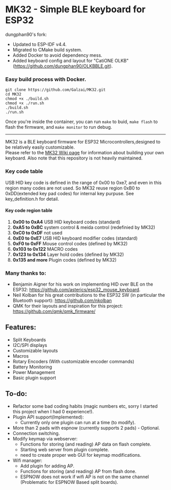 # MK32 - Simple BLE keyboard for ESP32

dungphan90's fork:
- Updated to ESP-IDF v4.4.
- Migrated to CMake build system.
- Added Docker to avoid dependency mess.
- Added keyboard config and layout for "CatiONE OLKB" (https://github.com/dungphan90/OLKBBLE.git).

### Easy build process with Docker.
```
git clone https://github.com/Galzai/MK32.git
cd MK32
chmod +x ./build.sh
chmod +x ./run.sh
./build.sh
./run.sh
```
Once you're inside the container, you can run `make` to buid, `make flash` to flash the firmware, and `make monitor` to run debug.
___

MK32 is a BLE keyboard firmware for ESP32 Microcontrollers,designed to be relatively easily customizable.  
Please refer to the [MK32 Wiki page](https://github.com/Galzai/MK32/wiki) for information about building your own keyboard.
Also note that this repository is not heavily maintained.

### Key code table
USB HID key code is defined in the range of 0x00 to 0xe7, and even in this region many codes are not used. So MK32 reuse region 0xB0 to 0xDD(extended key pad codes) for internal key purpuse. See key_definition.h for detail.

#### Key code region table
1. __0x00 to 0xA4__ USB HID keyboard codes (standard)
1. __0xA5 to 0xBC__ system control & meida control (redefinied by MK32)
1. __0xC0 to 0xDF__ not used
1. __0xE0 to 0xE7__ USB HID keyboard modifier codes (standard)
1. __0xF0 to 0xFF__ Mouse control codes (defined by MK32)
1. __0x103 to 0x122__ MACRO codes
1. __0x123 to 0x134__ Layer hold codes (defined by MK32)
1. __0x135 and more__ Plugin codes (defined by MK32)

### Many thanks to:
- Benjamin Aigner for his work on implementing HID over BLE on the ESP32: https://github.com/asterics/esp32_mouse_keyboard.
- Neil Kolban for his great contributions to the ESP32 SW (in particular the Bluetooth support): https://github.com/nkolban
- QMK for their layouts and inspiration for this project: https://github.com/qmk/qmk_firmware/

## Features:
- Split Keyboards
- I2C/SPI displays
- Customizable layouts
- Macros
- Rotary Encoders (With customizable encoder commands)
- Battery Monitoring
- Power Management
- Basic plugin support

## To-do:
- Refactor some bad coding habits (magic numbers etc, sorry I started this project when I had 0 experience!). 
- Plugin API support(Implemented):  
	* Currently only one plugin can run at a time (to modify).
- More than 2 pads with espnow (currently supports 2 pads) - Optional.
- Connection switching.
- Modify keymap via webserver:  
	* Functions for storing (and reading) AP data on flash complete.  
	* Starting web server from plugin complete.  
	* need to create proper web GUI for keymap modifications.  
- Wifi manager:   
	* Add plugin for adding AP.  
	* Functions for storing (and reading) AP from flash done.  
	* ESPNOW does not work if wifi AP is not on the same channel (Problematic for ESPNOW Based split boards).   

